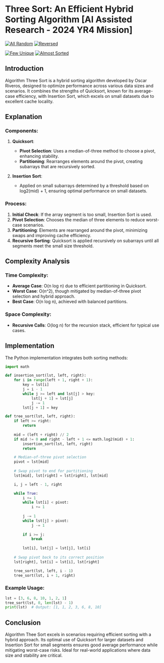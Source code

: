 # Three Sort: An Efficient Hybrid Sorting Algorithm [AI Assisted Research - 2024 YR4 Mission]

[![All Random](https://i.ytimg.com/an_webp/VJT6j-iyft4/mqdefault_6s.webp?du=3000&sqp=COLAlr0G&rs=AOn4CLDw-BpwnFZvv-fYCkS3kVnaZOggrg)](https://www.youtube.com/watch?v=VJT6j-iyft4 "All Random")
[![Reversed](https://i.ytimg.com/an_webp/Pm024aCbaYE/mqdefault_6s.webp?du=3000&sqp=CNKrlr0G&rs=AOn4CLDkzAjmOzCITLP1fIexWqXvZ9hxqw)](https://youtu.be/Pm024aCbaYE "Reversed")

[![Few Unique](https://i.ytimg.com/an_webp/b0MV-QufYgE/mqdefault_6s.webp?du=3000&sqp=CObLlr0G&rs=AOn4CLDaM4IwxhTdKOoQ7iweAXosDtSMXg)](https://youtu.be/b0MV-QufYgE "All Random")
[![Almost Sorted](https://i.ytimg.com/an_webp/g2SkcccD0As/mqdefault_6s.webp?du=3000&sqp=CPrKlr0G&rs=AOn4CLDVnG52qS8Hq2uwJYdxvlOpA9fopg)](https://youtu.be/g2SkcccD0As "All Random")

## Introduction

Algorithm Three Sort is a hybrid sorting algorithm developed by Oscar Riveros, designed to optimize performance across various data sizes and scenarios. It combines the strengths of Quicksort, known for its average-case efficiency, with Insertion Sort, which excels on small datasets due to excellent cache locality.

## Explanation

### Components:

1. **Quicksort**: 
   - **Pivot Selection**: Uses a median-of-three method to choose a pivot, enhancing stability.
   - **Partitioning**: Rearranges elements around the pivot, creating subarrays that are recursively sorted.

2. **Insertion Sort**:
   - Applied on small subarrays determined by a threshold based on log2(mid) + 1, ensuring optimal performance on small datasets.

### Process:

1. **Initial Check**: If the array segment is too small, Insertion Sort is used.
2. **Pivot Selection**: Chooses the median of three elements to reduce worst-case scenarios.
3. **Partitioning**: Elements are rearranged around the pivot, minimizing swaps and improving cache efficiency.
4. **Recursive Sorting**: Quicksort is applied recursively on subarrays until all segments meet the small size threshold.

## Complexity Analysis

### Time Complexity:

- **Average Case**: O(n log n) due to efficient partitioning in Quicksort.
- **Worst Case**: O(n^2), though mitigated by median-of-three pivot selection and hybrid approach.
- **Best Case**: O(n log n), achieved with balanced partitions.

### Space Complexity:

- **Recursive Calls**: O(log n) for the recursion stack, efficient for typical use cases.

## Implementation

The Python implementation integrates both sorting methods:

```python
import math

def insertion_sort(lst, left, right):
    for i in range(left + 1, right + 1):
        key = lst[i]
        j = i - 1
        while j >= left and lst[j] > key:
            lst[j + 1] = lst[j]
            j -= 1
        lst[j + 1] = key

def tree_sort(lst, left, right):
    if left >= right:
        return
    
    mid = (left + right) // 2
    if mid != 0 and right - left + 1 <= math.log2(mid) + 1:  
        insertion_sort(lst, left, right)
        return

    # Median-of-three pivot selection
    pivot = lst[mid]
    
    # Swap pivot to end for partitioning
    lst[mid], lst[right] = lst[right], lst[mid]

    i, j = left - 1, right

    while True:
        i += 1
        while lst[i] < pivot:
            i += 1
        
        j -= 1
        while lst[j] > pivot:
            j -= 1
        
        if i >= j:
            break
        
        lst[i], lst[j] = lst[j], lst[i]
    
    # Swap pivot back to its correct position
    lst[right], lst[i] = lst[i], lst[right]

    tree_sort(lst, left, i - 1)
    tree_sort(lst, i + 1, right)
```

### Example Usage:

```python
lst = [3, 6, 8, 10, 1, 2, 1]
tree_sort(lst, 0, len(lst) - 1)
print(lst)  # Output: [1, 1, 2, 3, 6, 8, 10]
```

## Conclusion

Algorithm Thee Sort excels in scenarios requiring efficient sorting with a hybrid approach. Its optimal use of Quicksort for larger datasets and Insertion Sort for small segments ensures good average performance while mitigating worst-case risks. Ideal for real-world applications where data size and stability are critical.
